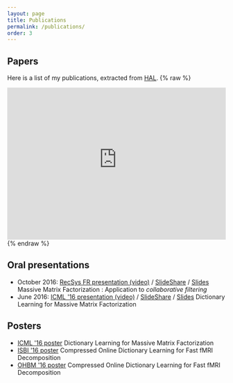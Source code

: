 ```yaml
---
layout: page
title: Publications
permalink: /publications/
order: 3
---
```

## Papers

Here is a list of my publications, extracted from [HAL](https://hal.archives-ouvertes.fr/).
{% raw %}
<iframe src="https://haltools.archives-ouvertes.fr/Public/afficheRequetePubli.php?auteur_exp=Arthur%2C+Mensch&CB_auteur=oui&CB_titre=oui&CB_article=oui&langue=Anglais&tri_exp=date_publi&ordre_aff=TA&Fen=Aff&css=../css/VisuCondenseSsCadre.css"
 style="width: 100%; border:none" height="350px" scrolling="yes">
 &nbsp;
 </iframe>
{% endraw %}

## Oral presentations
- October 2016: [RecSys FR presentation (video)](https://www.youtube.com/watch?v=WU7GL2LFWwc) / [SlideShare](http://www.slideshare.net/ruthraarthur/dictionary-learning-for-massive-matrix-factorization-applications-to-collaborative-filtering)
/ [Slides](/docs/presentations/criteo_presentation.pdf) Massive Matrix Factorization : Application to *collaborative filtering*
- June 2016: [ICML '16 presentation (video)](http://techtalks.tv/talks/dictionary-learning-for-massive-matrix-factorization/62416/) / [SlideShare](http://www.slideshare.net/ruthraarthur/dictionary-learning-for-massive-matrix-factorization-66958894) / [Slides](/docs/presentations/icml_presentation.pdf) Dictionary Learning for Massive Matrix Factorization

## Posters
- [ICML '16 poster](/docs/posters/icml_poster.pdf) Dictionary Learning for Massive Matrix Factorization
- [ISBI '16 poster](/docs/posters/isbi_poster.pdf) Compressed Online Dictionary Learning for Fast fMRI Decomposition
- [OHBM '16 poster](/docs/posters/ohbm_poster.pdf) Compressed Online Dictionary Learning for Fast fMRI Decomposition
